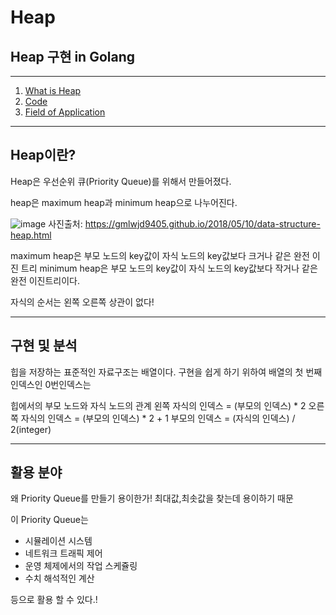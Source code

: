 # Heap
## Heap 구현 in Golang
_____
1. [What is Heap](#Heap란?)
2. [Code](#구현-및-분석)
3. [Field of Application](#활용-분야)

___
## Heap이란?
Heap은 우선순위 큐(Priority Queue)를 위해서 만들어졌다.

heap은 maximum heap과 minimum heap으로 나누어진다.

![image](https://user-images.githubusercontent.com/51067720/120474302-01325380-c3e3-11eb-8098-37fff1c8a08f.png)
사진출처: https://gmlwjd9405.github.io/2018/05/10/data-structure-heap.html

maximum heap은 부모 노드의 key값이 자식 노드의 key값보다 크거나 같은 완전 이진 트리
minimum heap은 부모 노드의 key값이 자식 노드의 key값보다 작거나 같은 완전 이진트리이다.

자식의 순서는 왼쪽 오른쪽 상관이 없다!

___
## 구현 및 분석
힙을 저장하는 표준적인 자료구조는 배열이다.
구현을 쉽게 하기 위하여 배열의 첫 번째 인덱스인 0번인덱스는 

힙에서의 부모 노드와 자식 노드의 관계
왼쪽 자식의 인덱스 = (부모의 인덱스) * 2
오른쪽 자식의 인덱스 = (부모의 인덱스) * 2 + 1
부모의 인덱스 = (자식의 인덱스) / 2(integer)


___
## 활용 분야

왜 Priority Queue를 만들기 용이한가!
최대값,최솟값을 찾는데 용이하기 때문 

이 Priority Queue는
- 시뮬레이션 시스템
- 네트워크 트래픽 제어
- 운영 체제에서의 작업 스케쥴링
- 수치 해석적인 계산

등으로 활용 할 수 있다.!
